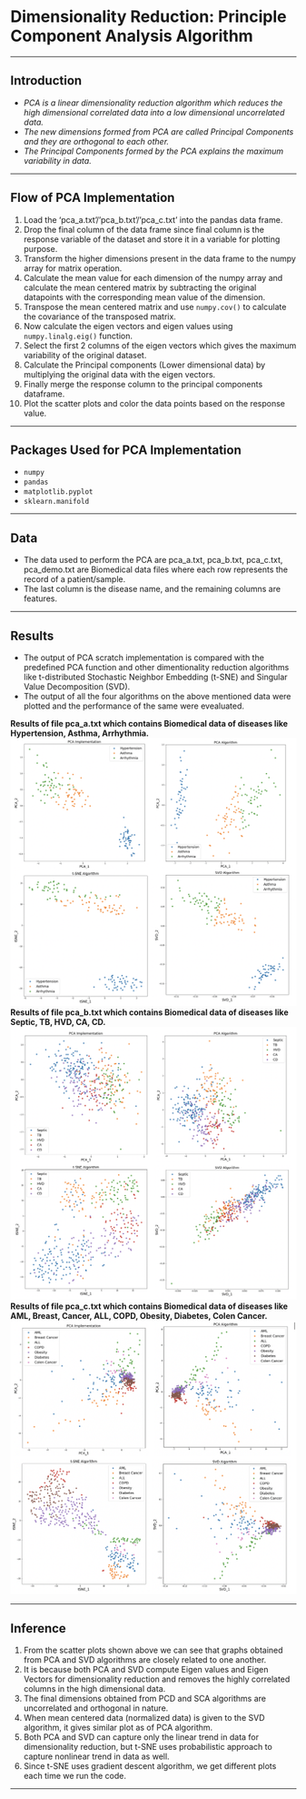 
# Dimensionality Reduction: Principle Component Analysis Algorithm 

---

## Introduction

* *PCA is a linear dimensionality reduction algorithm which reduces the high dimensional correlated data into a low dimensional uncorrelated data.*
* *The new dimensions formed from PCA are called Principal Components and they are orthogonal to each other.*
* *The Principal Components formed by the PCA explains the maximum variability in data.*

---

## Flow of PCA Implementation

1. Load the ‘pca_a.txt’/’pca_b.txt’/’pca_c.txt’ into the pandas data frame.
2. Drop the final column of the data frame since final column is the response variable of the dataset and store it in a variable for plotting purpose.
3. Transform the higher dimensions present in the data frame to the numpy array for matrix operation.
4. Calculate the mean value for each dimension of the numpy array and calculate the mean centered matrix by subtracting the original datapoints with the corresponding mean value of the dimension.
5. Transpose the mean centered matrix and use `numpy.cov()` to calculate the covariance of the transposed matrix.
6. Now calculate the eigen vectors and eigen values using `numpy.linalg.eig()` function.
7. Select the first 2 columns of the eigen vectors which gives the maximum variability of the original dataset.
8. Calculate the Principal components (Lower dimensional data) by multiplying the original data with the eigen vectors.
9. Finally merge the response column to the principal components dataframe.
10. Plot the scatter plots and color the data points based on the response value.

---

## Packages Used for PCA Implementation
* `numpy`
* `pandas`
* `matplotlib.pyplot`
* `sklearn.manifold`

---

## Data

* The data used to perform the PCA are pca_a.txt, pca_b.txt, pca_c.txt, pca_demo.txt are Biomedical data files where each row represents the record of a patient/sample.
* The last column is the disease name, and the remaining columns are features.

---

## Results

* The output of PCA scratch implementation is compared with the predefined PCA function and other dimentionality reduction algorithms like t-distributed Stochastic Neighbor Embedding (t-SNE) and Singular Value Decomposition (SVD).
* The output of all the four algorithms on the above mentioned data were plotted and the performance of the same were evealuated.


**Results of file pca_a.txt which contains Biomedical data of diseases like Hypertension, Asthma, Arrhythmia.**
![Data A](Images/A.png)
**Results of file pca_b.txt which contains Biomedical data of diseases like Septic, TB, HVD, CA, CD.**
![Data B](Images/B.png)
**Results of file pca_c.txt which contains Biomedical data of diseases like AML, Breast, Cancer, ALL, COPD, Obesity, Diabetes, Colen Cancer.**
![Data C](Images/C.png)

---

## Inference 

1. From the scatter plots shown above we can see that graphs obtained from PCA and SVD algorithms are closely related to one another.
2. It is because both PCA and SVD compute Eigen values and Eigen Vectors for dimensionality reduction and removes the highly correlated columns in the high dimensional data.
3. The final dimensions obtained from PCD and SCA algorithms are uncorrelated and orthogonal in nature.
4. When mean centered data (normalized data) is given to the SVD algorithm, it gives similar plot as of PCA algorithm.
5. Both PCA and SVD can capture only the linear trend in data for dimensionality reduction, but t-SNE uses probabilistic approach to capture nonlinear trend in data as well.
6. Since t-SNE uses gradient descent algorithm, we get different plots each time we run the code.
---
